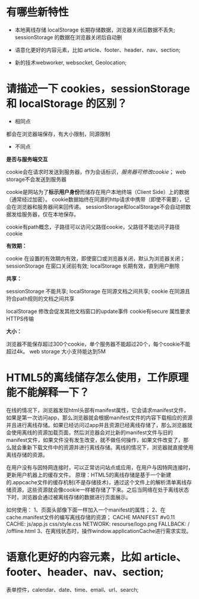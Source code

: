 # 有哪些新特性

- 本地离线存储 localStorage 长期存储数据，浏览器关闭后数据不丢失; sessionStorage 的数据在浏览器关闭后自动删

- 语意化更好的内容元素，比如 article、footer、header、nav、section;

- 新的技术webworker, websocket, Geolocation;

# 请描述一下 cookies，sessionStorage 和 localStorage 的区别？



- 相同点

都会在浏览器端保存，有大小限制，同源限制

- 不同点

**是否与服务端交互**

cookie会在请求时发送到服务器，作为会话标识，*服务器可修改cookie*；
web storage不会发送到服务器

cookie是网站为了**标示用户身份**而储存在用户本地终端（Client Side）上的数据（通常经过加密）。
cookie数据始终在同源的http请求中携带（即使不需要），记会在浏览器和服务器间来回传递。
sessionStorage和localStorage不会自动把数据发给服务器，仅在本地保存。

cookie有path概念，子路径可以访问父路径cookie，父路径不能访问子路径cookie

**有效期：**

cookie 在设置的有效期内有效，即使窗口或浏览器关闭，默认为浏览器关闭；
sessionStorage 在窗口关闭前有效;
localStorage 长期有效，直到用户删除

**共享：**

sessionStorage 不能共享;
localStorage 在同源文档之间共享;
cookie 在同源且符合path规则的文档之间共享

localStorage 修改会促发其他文档窗口的update事件
cookie有secure 属性要求HTTPS传输

**大小：**

浏览器不能保存超过300个cookie，单个服务器不能超过20个，每个cookie不能超过4k。
web storage 大小支持能达到5M

# HTML5的离线储存怎么使用，工作原理能不能解释一下？

在线的情况下，浏览器发现html头部有manifest属性，它会请求manifest文件，如果是第一次访问app，那么浏览器就会根据manifest文件的内容下载相应的资源并且进行离线存储。如果已经访问过app并且资源已经离线存储了，那么浏览器就会使用离线的资源加载页面，然后浏览器会对比新的manifest文件与旧的manifest文件，如果文件没有发生改变，就不做任何操作，如果文件改变了，那么就会重新下载文件中的资源并进行离线存储。离线的情况下，浏览器就直接使用离线存储的资源。

在用户没有与因特网连接时，可以正常访问站点或应用，在用户与因特网连接时，更新用户机器上的缓存文件。
  原理：HTML5的离线存储是基于一个新建的.appcache文件的缓存机制(不是存储技术)，通过这个文件上的解析清单离线存储资源，这些资源就会像cookie一样被存储了下来。之后当网络在处于离线状态下时，浏览器会通过被离线存储的数据进行页面展示。


  如何使用：
  1、页面头部像下面一样加入一个manifest的属性；
  2、在cache.manifest文件的编写离线存储的资源；
  	CACHE MANIFEST
  	#v0.11
  	CACHE:
  	js/app.js
  	css/style.css
  	NETWORK:
  	resourse/logo.png
  	FALLBACK:
  	/ /offline.html
  3、在离线状态时，操作window.applicationCache进行需求实现。

#  语意化更好的内容元素，比如 article、footer、header、nav、section;
  表单控件，calendar、date、time、email、url、search;